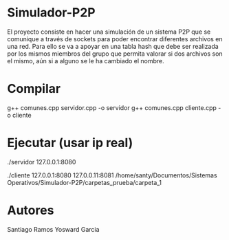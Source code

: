 # Simulador-P2P
El proyecto consiste en hacer una simulación de un sistema P2P que se comunique a través de sockets para poder encontrar diferentes archivos en una red. Para ello se va a apoyar en una tabla hash que debe ser realizada por los mismos miembros del grupo que permita valorar si dos archivos son el mismo, aún si a alguno se le ha cambiado el nombre.

# Compilar
g++ comunes.cpp servidor.cpp -o servidor
g++ comunes.cpp cliente.cpp -o cliente

# Ejecutar (usar ip real)
./servidor 127.0.0.1:8080

./cliente 127.0.0.1:8080 127.0.0.11:8081 /home/santy/Documentos/Sistemas Operativos/Simulador-P2P/carpetas_prueba/carpeta_1


# Autores
Santiago Ramos
Yosward Garcia